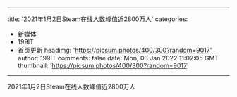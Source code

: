 
---
title: '2021年1月2日Steam在线人数峰值近2800万人'
categories: 
 - 新媒体
 - 199IT
 - 首页更新
headimg: 'https://picsum.photos/400/300?random=9017'
author: 199IT
comments: false
date: Mon, 03 Jan 2022 11:02:05 GMT
thumbnail: 'https://picsum.photos/400/300?random=9017'
---

<div>   
2021年1月2日Steam在线人数峰值近2800万人  
</div>
            